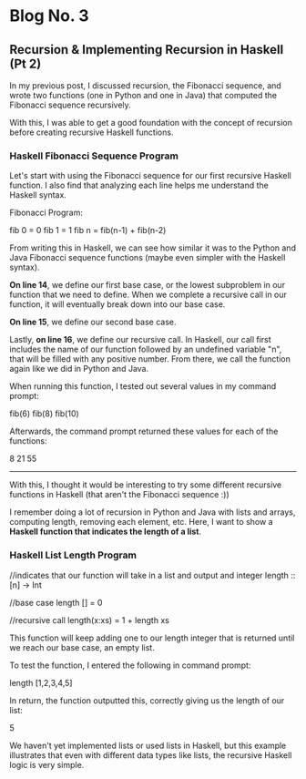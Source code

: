 # Blog No. 3
## Recursion & Implementing Recursion in Haskell (Pt 2)

In my previous post, I discussed recursion, the Fibonacci sequence, and wrote two functions (one in Python and one in Java) that computed the Fibonacci sequence recursively.

With this, I was able to get a good foundation with the concept of recursion before creating recursive Haskell functions.



### Haskell Fibonacci Sequence Program

Let's start with using the Fibonacci sequence for our first recursive Haskell function. I also find that analyzing each line helps me understand the Haskell syntax.

Fibonacci Program:

fib 0 = 0
fib 1 = 1
fib n = fib(n-1) + fib(n-2)

From writing this in Haskell, we can see how similar it was to the Python and Java Fibonacci sequence functions (maybe even simpler with the Haskell syntax).

**On line 14**, we define our first base case, or the lowest subproblem in our function that we need to define. When we complete a recursive call in our function, it will eventually break down into our base case.

**On line 15**, we define our second base case.

Lastly, **on line 16**, we define our recursive call. In Haskell, our call first includes the name of our function followed by an undefined variable "n", that will be filled with any positive number. From there, we call the function again like we did in Python and Java.

When running this function, I tested out several values in my command prompt:

fib(6)
fib(8)
fib(10)

Afterwards, the command prompt returned these values for each of the functions:

8
21
55


----------------------------------------------------------


With this, I thought it would be interesting to try some different recursive functions in Haskell (that aren't the Fibonacci sequence :))

I remember doing a lot of recursion in Python and Java with lists and arrays, computing length, removing each element, etc. Here, I want to show a **Haskell function  that indicates the length of a list**.


### Haskell List Length Program

//indicates that our function will take in a list and output and integer
length :: [n] -> Int

//base case
length [] = 0

//recursive call
length(x:xs) = 1 + length xs


This function will keep adding one to our length integer that is returned until we reach our base case, an empty list.

To test the function, I entered the following in command prompt:

length [1,2,3,4,5]

In return, the function outputted this, correctly giving us the length of our list:

5

We haven't yet implemented lists or used lists in Haskell, but this example illustrates that even with different data types like lists, the recursive Haskell logic is very simple.
